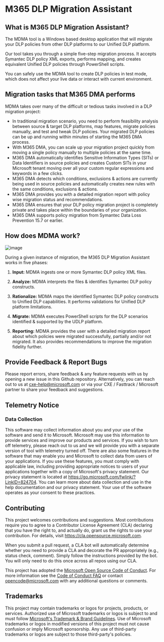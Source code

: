 # M365 DLP Migration Assistant


## What is M365 DLP Migration Assistant?

The MDMA tool is a Windows based desktop application that will migrate your DLP policies from other DLP platforms to our Unified DLP platform. 

Our tool takes you through a simple five-step migration process. It accepts Symantec DLP policy XML exports, performs mapping, and creates equivalent Unified DLP policies through PowerShell scripts.

You can safely use the MDMA tool to create DLP policies in test mode, which does not affect your live data or interact with current environment. 



## Migration tasks that M365 DMA performs

MDMA takes over many of the difficult or tedious tasks involved in a DLP migration project:

-	In traditional migration scenario, you need to perform feasibility analysis between source & target DLP platforms, map features, migrate policies manually, and test and tweak DLP policies. Your migrated DLP policies can be up and running within minutes of starting the M365 DMA process.
- With M365 DMA, you can scale up your migration project quickly from moving a single policy manually to multiple policies at the same time.
- M365 DMA automatically identifies Sensitive Information Types (SITs) or Data Identifiers in source policies and creates Custom SITs in your Microsoft tenant moving over all your custom regular expressions and keywords in a few clicks.
- M365 DMA detects which conditions, exclusions & actions are currently being used in source policies and automatically creates new rules with the same conditions, exclusions & actions.
- M365 DMA provides you with a detailed migration report with policy wise migration status and recommendations.
- M365 DMA ensures that your DLP policy migration project is completely private and takes place within the boundaries of your organization.
- M365 DMA supports policy migration from Symantec Data Loss Prevention 15.7 or earlier.



## How does MDMA work?

![image](https://user-images.githubusercontent.com/67892508/136505871-df1f3eba-19c3-47d1-a51b-d2b3fed93adb.png)

During a given instance of migration, the M365 DLP Migration Assistant works in five phases:

1.  **Input:** MDMA ingests one or more Symantec DLP policy XML files.

2.	**Analyze:** MDMA interprets the files & identifies Symantec DLP policy constructs.

3.	**Rationalize:** MDMA maps the identified Symantec DLP policy constructs to Unified DLP capabilities. It performs validations for Unified DLP platform limitations.

4.	**Migrate:** MDMA executes PowerShell scripts for the DLP scenarios identified & supported by the UDLP platform. 

5.	**Reporting:** MDMA provides the user with a detailed migration report about which policies were migrated successfully, partially and/or not migrated. It also provides recommendations to improve the migration fidelity further.


## Provide Feedback & Report Bugs

Please report errors, share feedback & any feature requests with us by opening a new issue in this Github repository. Alternatively, you can reach out to us at cxe-help@microsoft.com or via your CXE / Fasttrack / Microsoft partner to share your feedback and suggestions.



## Telemetry Notice

### Data Collection
This software may collect information about you and your use of the software and send it to Microsoft. Microsoft may use this information to provide services and improve our products and services. If you wish to turn off telemetry, please reach out to us and we will provide you with a separate version of tool with telemetry turned off. There are also some features in the software that may enable you and Microsoft to collect data from users of your applications. If you use these features, you must comply with applicable law, including providing appropriate notices to users of your applications together with a copy of Microsoft's privacy statement. Our privacy statement is located at https://go.microsoft.com/fwlink/?LinkID=824704. You can learn more about data collection and use in the help documentation and our privacy statement. Your use of the software operates as your consent to these practices.



## Contributing

This project welcomes contributions and suggestions.  Most contributions require you to agree to a
Contributor License Agreement (CLA) declaring that you have the right to, and actually do, grant us
the rights to use your contribution. For details, visit https://cla.opensource.microsoft.com.

When you submit a pull request, a CLA bot will automatically determine whether you need to provide
a CLA and decorate the PR appropriately (e.g., status check, comment). Simply follow the instructions
provided by the bot. You will only need to do this once across all repos using our CLA.

This project has adopted the [Microsoft Open Source Code of Conduct](https://opensource.microsoft.com/codeofconduct/).
For more information see the [Code of Conduct FAQ](https://opensource.microsoft.com/codeofconduct/faq/) or
contact [opencode@microsoft.com](mailto:opencode@microsoft.com) with any additional questions or comments.

## Trademarks

This project may contain trademarks or logos for projects, products, or services. Authorized use of Microsoft 
trademarks or logos is subject to and must follow 
[Microsoft's Trademark & Brand Guidelines](https://www.microsoft.com/en-us/legal/intellectualproperty/trademarks/usage/general).
Use of Microsoft trademarks or logos in modified versions of this project must not cause confusion or imply Microsoft sponsorship.
Any use of third-party trademarks or logos are subject to those third-party's policies.
